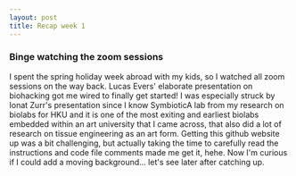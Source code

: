 ```yaml
---
layout: post
title: Recap week 1
---
```


### Binge watching the zoom sessions
I spent the spring holiday week abroad with my kids, so I watched all zoom sessions on the way back. Lucas Evers' elaborate presentation on biohacking got me wired to finally get started! I was especially struck by Ionat Zurr's presentation since I know SymbioticA lab from my research on biolabs for HKU and it is one of the most exiting and earliest biolabs embedded within an art university that I came across, that also did a lot of research on tissue engineering as an art form. Getting this github website up was a bit challenging, but actually taking the time to carefully read the instructions and code file comments made me get it, hehe. Now I'm curious if I could add a moving background... let's see later after catching up.
